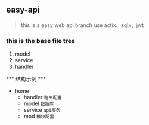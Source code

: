 ## easy-api
> this is a easy web api branch
> use actix、sqlx、jwt
### this is the base file tree
1. model
2. service
3. handler

*** 结构示例 ***
+ home
    + handler `路由配置`
    + model `数据库`
    + service `api服务`
    + mod `模块配置`
